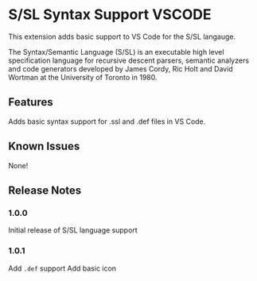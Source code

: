 # S/SL Syntax Support VSCODE

This extension adds basic support to VS Code for the S/SL langauge.

The Syntax/Semantic Language (S/SL) is an executable high level specification language for recursive descent parsers, semantic analyzers and code generators developed by James Cordy, Ric Holt and David Wortman at the University of Toronto in 1980.

## Features

Adds basic syntax support for .ssl and .def files in VS Code.

## Known Issues

None!

## Release Notes

### 1.0.0

Initial release of S/SL language support

### 1.0.1

Add `.def` support
Add basic icon
